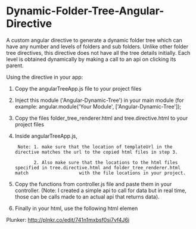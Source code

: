 # Dynamic-Folder-Tree-Angular-Directive
A custom angular directive to generate a dynamic folder tree which can have any number and levels of folders and sub folders. 
Unlike other folder tree directives, this directive does not have all the tree details initially. 
Each level is obtained dynamically by making a call to an api on clicking its parent.

Using the directive in your app:

1. Copy the angularTreeApp.js file to your project files
2. Inject this module ('Angular-Dynamic-Tree') in your main module (for example: angular.module('Your Module', ['Angular-Dynamic-Tree']);
3. Copy the files folder_tree_renderer.html and tree.directive.html to your project files
4. Inside angularTreeApp.js, 

        Note: 1. make sure that the location of templateUrl in the directive matches the url to the copied html files in step 3.
        
              2. Also make sure that the locations to the html files specified in tree.directive.html and folder_tree_renderer.html match                   with the file locations in your project.
              
5. Copy the functions from controller.js file and paste them in your controller. (Note: I created a simple api to call for data but in real time, those can be calls made to an actual api that returns data).
6. Finally in your html, use the following html elemen

      <tree-renderer
            get-sub-nodes="vm.getSubNodes(node)" 
            node-name="vm.nodesList"
            selected-node = "vm.isSelected(node)"></tree-renderer>
       
  Plunker: http://plnkr.co/edit/741n1mxbsf0si7vf4J6i
